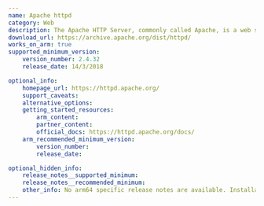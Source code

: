 ```yaml
--- 
name: Apache httpd 
category: Web 
description: The Apache HTTP Server, commonly called Apache, is a web server application known for playing a key role in the initial growth of the World Wide Web. 
download_url: https://archive.apache.org/dist/httpd/ 
works_on_arm: true
supported_minimum_version: 
    version_number: 2.4.32 
    release_date: 14/3/2018 

optional_info: 
    homepage_url: https://httpd.apache.org/ 
    support_caveats: 
    alternative_options: 
    getting_started_resources: 
        arm_content: 
        partner_content:  
        official_docs: https://httpd.apache.org/docs/
    arm_recommended_minimum_version: 
        version_number: 
        release_date:  

optional_hidden_info: 
    release_notes__supported_minimum: 
    release_notes__recommended_minimum: 
    other_info: No arm64 specific release notes are available. Installation and testing was done through tar file. 
--- 
```

